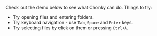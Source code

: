 Check out the demo below to see what Chonky can do. Things to try:

-   Try opening files and entering folders.
-   Try keyboard navigation - use `Tab`, `Space` and `Enter` keys.
-   Try selecting files by click on them or pressing `Ctrl+A`.

